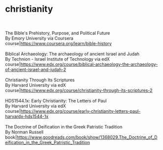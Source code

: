 # christianity<br><br>

The Bible's Prehistory, Purpose, and Political Future<br>By Emory University via Coursera<br>course|https://www.coursera.org/learn/bible-history<br><br>
Biblical Archaeology: The archaeology of ancient Israel and Judah<br>By Technion - Israel Institute of Technology via edX<br>course|https://www.edx.org/course/biblical-archaeology-the-archaeology-of-ancient-israel-and-judah-2<br><br>
Christianity Through Its Scriptures<br>By Harvard University via edX<br>course|https://www.edx.org/course/christianity-through-its-scriptures-2<br><br>
HDS1544.1x: Early Christianity: The Letters of Paul<br>By Harvard University via edX<br>course|https://www.edx.org/course/early-christianity-letters-paul-harvardx-hds1544-1x<br><br>
The Doctrine of Deification in the Greek Patristic Tradition<br>By Norman Russell<br>book|https://www.goodreads.com/book/show/1368029.The_Doctrine_of_Deification_in_the_Greek_Patristic_Tradition<br><br>
